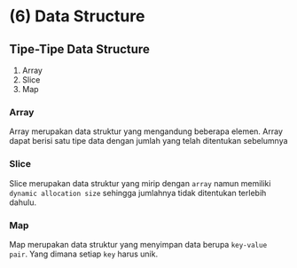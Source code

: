 # (6) Data Structure

## Tipe-Tipe Data Structure
1. Array
2. Slice
3. Map

### Array
Array merupakan data struktur yang mengandung beberapa elemen. Array dapat berisi satu tipe data dengan jumlah yang telah ditentukan sebelumnya

### Slice
Slice merupakan data struktur yang mirip dengan `array` namun memiliki `dynamic allocation size` sehingga jumlahnya tidak ditentukan terlebih dahulu.

### Map
Map merupakan data struktur yang menyimpan data berupa `key-value pair`. Yang dimana setiap `key` harus unik.